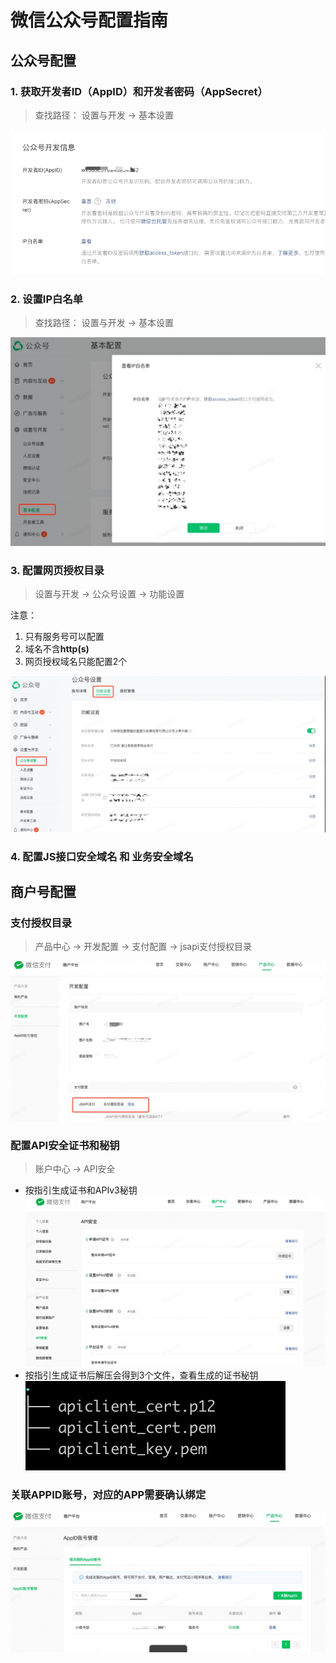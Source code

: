 # 微信公众号配置指南

## 公众号配置
### 1. 获取开发者ID（AppID）和开发者密码（AppSecret）
> 查找路径： 设置与开发 → 基本设置

![](assets/image2024-5-30_11-4-16.png)

### 2. 设置IP白名单
> 查找路径： 设置与开发 → 基本设置

![](assets/17193852755134.jpg)

### 3. 配置网页授权目录
> 设置与开发 → 公众号设置 → 功能设置

注意：
1. 只有服务号可以配置
2. 域名不含**http(s)**
3. 网页授权域名只能配置2个

![](assets/17193854500563.jpg)




### 4. 配置JS接口安全域名 和 业务安全域名

## 商户号配置
### 支付授权目录
> 产品中心 → 开发配置 → 支付配置 → jsapi支付授权目录

![](assets/17193855889347.jpg)


### 配置API安全证书和秘钥
> 账户中心 → API安全

- 按指引生成证书和APIv3秘钥 
![](assets/17193856388725.jpg)
- 按指引生成证书后解压会得到3个文件，查看生成的证书秘钥
![](assets/17193856652585.jpg)

### 关联APPID账号，对应的APP需要确认绑定
![](assets/17193857275436.jpg)
